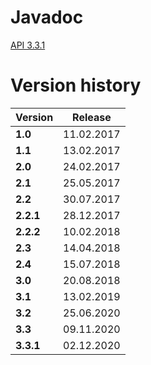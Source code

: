 # Javadoc

[API 3.3.1](javadoc)

# Version history

| Version   |  Release   |
| --------- | ---------- |
| **1.0**   | 11.02.2017 |
| **1.1**   | 13.02.2017 |
| **2.0**   | 24.02.2017 |
| **2.1**   | 25.05.2017 |
| **2.2**   | 30.07.2017 |
| **2.2.1** | 28.12.2017 |
| **2.2.2** | 10.02.2018 |
| **2.3**   | 14.04.2018 |
| **2.4**   | 15.07.2018 |
| **3.0**   | 20.08.2018 |
| **3.1**   | 13.02.2019 |
| **3.2**   | 25.06.2020 |
| **3.3** | 09.11.2020 |
| **3.3.1** | 02.12.2020 |
